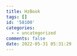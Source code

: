 ```yaml
---
title: HzBook
tags: []
id: '58100'
categories:
  - - uncategorized
comments: false
date: 2022-05-31 05:31:29
---
```

